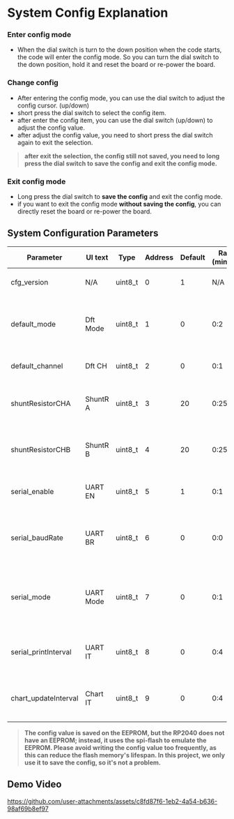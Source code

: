 # System Config Explanation


### Enter config mode
- When the dial switch is turn to the down position when the code starts, the code will enter the config mode. So you can turn the dial switch to the down position, hold it and reset the board or re-power the board.

### Change config
- After entering the config mode, you can use the dial switch to adjust the config cursor. (up/down)
- short press the dial switch to select the config item.
- after enter the config item, you can use the dial switch (up/down) to adjust the config value.
- after adjust the config value, you need to short press the dial switch again to exit the selection.

> **after exit the selection, the config still not saved, you need to long press the dial switch to save the config and exit the config mode.**

### Exit config mode
- Long press the dial switch to **save the config** and exit the config mode.
- if you want to exit the config mode **without saving the config**, you can directly reset the board or re-power the board.


## System Configuration Parameters

| Parameter | UI text | Type | Address | Default | Range (min:max) | Description |
|-----------|---------|------|---------|---------|-----------------|-------------|
| cfg_version | N/A | uint8_t | 0 | 1 | N/A | Increment when the config struct is changed |
| default_mode | Dft Mode | uint8_t | 1 | 0 | 0:2 | Default operation mode (0: dataMonitor, 1: dataMonitorChart, 2: dataMonitorCount) |
| default_channel | Dft CH | uint8_t | 2 | 0 | 0:1 | Default channel selection (0: CHA, 1: CHB) |
| shuntResistorCHA | ShuntR A | uint8_t | 3 | 20 | 0:255 | Shunt resistor value for Channel A (default: 20mOhm, 20=20mOhm) |
| shuntResistorCHB | ShuntR B | uint8_t | 4 | 20 | 0:255 | Shunt resistor value for Channel B (default: 20mOhm, 20=20mOhm) |
| serial_enable | UART EN | uint8_t | 5 | 1 | 0:1 | Serial communication enable/disable (0: disable, 1: enable) |
| serial_baudRate | UART BR | uint8_t | 6 | 0 | 0:0 | Serial communication baud rate (0: 115200, currently only 115200 is supported) |
| serial_mode | UART Mode | uint8_t | 7 | 0 | 0:1 | Serial communication mode (0: default/human readable, 1: arduino plotter mode) |
| serial_printInterval | UART IT | uint8_t | 8 | 0 | 0:4 | Interval for serial printing (0: 1000ms, 1: 500ms, 2: 100ms, 3: 50ms, 4: 10ms) |
| chart_updateInterval | Chart IT | uint8_t | 9 | 0 | 0:4 | Interval for chart updates (0: 50ms, 1: 100ms, 2: 250ms, 3: 500ms, 4: 1000ms) |


> **The config value is saved on the EEPROM, but the RP2040 does not have an EEPROM; instead, it uses the spi-flash to emulate the EEPROM. Please avoid writing the config value too frequently, as this can reduce the flash memory's lifespan. In this project, we only use it to save the config, so it's not a problem.**

## Demo Video
https://github.com/user-attachments/assets/c8fd87f6-1eb2-4a54-b636-98af69b8ef97

